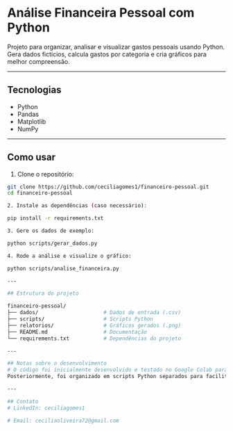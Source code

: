
# Análise Financeira Pessoal com Python

Projeto para organizar, analisar e visualizar gastos pessoais usando Python.  
Gera dados fictícios, calcula gastos por categoria e cria gráficos para melhor compreensão.

---

## Tecnologias

- Python  
- Pandas  
- Matplotlib  
- NumPy

---

## Como usar

1. Clone o repositório:

```bash
git clone https://github.com/ceciliagomes1/financeiro-pessoal.git
cd financeiro-pessoal

2. Instale as dependências (caso necessário):

pip install -r requirements.txt

3. Gere os dados de exemplo:

python scripts/gerar_dados.py

4. Rode a análise e visualize o gráfico:

python scripts/analise_financeira.py

---

## Estrutura do projeto

financeiro-pessoal/
├── dados/                     # Dados de entrada (.csv)
├── scripts/                   # Scripts Python
├── relatorios/                # Gráficos gerados (.png)
├── README.md                  # Documentação
└── requirements.txt           # Dependências do projeto

---

## Notas sobre o desenvolvimento
# O código foi inicialmente desenvolvido e testado no Google Colab para facilitar a experimentação e validação rápida das ideias.
Posteriormente, foi organizado em scripts Python separados para facilitar o uso local e o versionamento no GitHub.

---

## Contato
# LinkedIn: ceciliagomes1

# Email: ceciliaoliveira72@gmail.com

